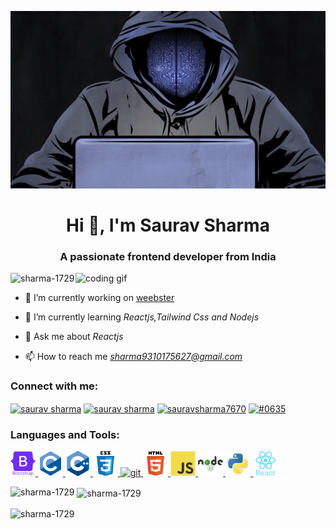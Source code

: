 ![logo](https://github.com/SHARMA-1729/SHARMA-1729/blob/main/AI.gif?raw=true)
<h1 align="center">Hi 👋, I'm Saurav Sharma</h1>
<h3 align="center">A passionate frontend developer from India</h3>
<img align="right" alt="coding gif" width="400" src="https://raw.githubusercontent.com/abhisheknaiidu/abhisheknaiidu/master/code.gif"
<p align="left"> <img src="https://komarev.com/ghpvc/?username=sharma-1729&label=Profile%20views&color=0e75b6&style=flat" alt="sharma-1729" /> </p>

- 🔭 I’m currently working on [weebster](https://rec-1104.github.io/Hackbyte-weebster1/)

- 🌱 I’m currently learning *Reactjs,Tailwind Css and Nodejs*

- 💬 Ask me about *Reactjs*

- 📫 How to reach me *sharma9310175627@gmail.com*

<h3 align="left">Connect with me:</h3>
<p align="left">
<a href="https://linkedin.com/in/saurav sharma" target="blank"><img align="center" src="https://raw.githubusercontent.com/rahuldkjain/github-profile-readme-generator/master/src/images/icons/Social/linked-in-alt.svg" alt="saurav sharma" height="30" width="40" /></a>
<a href="https://fb.com/saurav sharma" target="blank"><img align="center" src="https://raw.githubusercontent.com/rahuldkjain/github-profile-readme-generator/master/src/images/icons/Social/facebook.svg" alt="saurav sharma" height="30" width="40" /></a>
<a href="https://instagram.com/sauravsharma7670" target="blank"><img align="center" src="https://raw.githubusercontent.com/rahuldkjain/github-profile-readme-generator/master/src/images/icons/Social/instagram.svg" alt="sauravsharma7670" height="30" width="40" /></a>
<!-- <a href="https://www.codechef.com/users/code_learner99" target="blank"><img align="center" src="https://cdn.jsdelivr.net/npm/simple-icons@3.1.0/icons/codechef.svg" alt="code_learner99" height="30" width="40" /></a> -->
<!-- <a href="https://codeforces.com/profile/code_learner99" target="blank"><img align="center" src="https://raw.githubusercontent.com/rahuldkjain/github-profile-readme-generator/master/src/images/icons/Social/codeforces.svg" alt="code_learner99" height="30" width="40" /></a> -->
<a href="https://discord.gg/#0635" target="blank"><img align="center" src="https://raw.githubusercontent.com/rahuldkjain/github-profile-readme-generator/master/src/images/icons/Social/discord.svg" alt="#0635" height="30" width="40" /></a>
</p>

<h3 align="left">Languages and Tools:</h3>
<p align="left"> <a href="https://getbootstrap.com" target="_blank" rel="noreferrer"> <img src="https://raw.githubusercontent.com/devicons/devicon/master/icons/bootstrap/bootstrap-plain-wordmark.svg" alt="bootstrap" width="40" height="40"/> </a> <a href="https://www.cprogramming.com/" target="_blank" rel="noreferrer"> <img src="https://raw.githubusercontent.com/devicons/devicon/master/icons/c/c-original.svg" alt="c" width="40" height="40"/> </a> <a href="https://www.w3schools.com/cpp/" target="_blank" rel="noreferrer"> <img src="https://raw.githubusercontent.com/devicons/devicon/master/icons/cplusplus/cplusplus-original.svg" alt="cplusplus" width="40" height="40"/> </a> <a href="https://www.w3schools.com/css/" target="_blank" rel="noreferrer"> <img src="https://raw.githubusercontent.com/devicons/devicon/master/icons/css3/css3-original-wordmark.svg" alt="css3" width="40" height="40"/> </a> <a href="https://git-scm.com/" target="_blank" rel="noreferrer"> <img src="https://www.vectorlogo.zone/logos/git-scm/git-scm-icon.svg" alt="git" width="40" height="40"/> </a> <a href="https://www.w3.org/html/" target="_blank" rel="noreferrer"> <img src="https://raw.githubusercontent.com/devicons/devicon/master/icons/html5/html5-original-wordmark.svg" alt="html5" width="40" height="40"/> </a> <a href="https://developer.mozilla.org/en-US/docs/Web/JavaScript" target="_blank" rel="noreferrer"> <img src="https://raw.githubusercontent.com/devicons/devicon/master/icons/javascript/javascript-original.svg" alt="javascript" width="40" height="40"/> </a> <a href="https://nodejs.org" target="_blank" rel="noreferrer"> <img src="https://raw.githubusercontent.com/devicons/devicon/master/icons/nodejs/nodejs-original-wordmark.svg" alt="nodejs" width="40" height="40"/> </a> <a href="https://www.python.org" target="_blank" rel="noreferrer"> <img src="https://raw.githubusercontent.com/devicons/devicon/master/icons/python/python-original.svg" alt="python" width="40" height="40"/> </a> <a href="https://reactjs.org/" target="_blank" rel="noreferrer"> <img src="https://raw.githubusercontent.com/devicons/devicon/master/icons/react/react-original-wordmark.svg" alt="react" width="40" height="40"/> </a> </p>

<p><img align="left" src="https://github-readme-stats.vercel.app/api/top-langs?username=sharma-1729&show_icons=true&locale=en&layout=compact" alt="sharma-1729" /></p>

<p>&nbsp;<img align="center" src="https://github-readme-stats.vercel.app/api?username=sharma-1729&show_icons=true&locale=en" alt="sharma-1729" /></p>

<p><img align="center" src="https://github-readme-streak-stats.herokuapp.com/?user=sharma-1729&" alt="sharma-1729" /></p>
